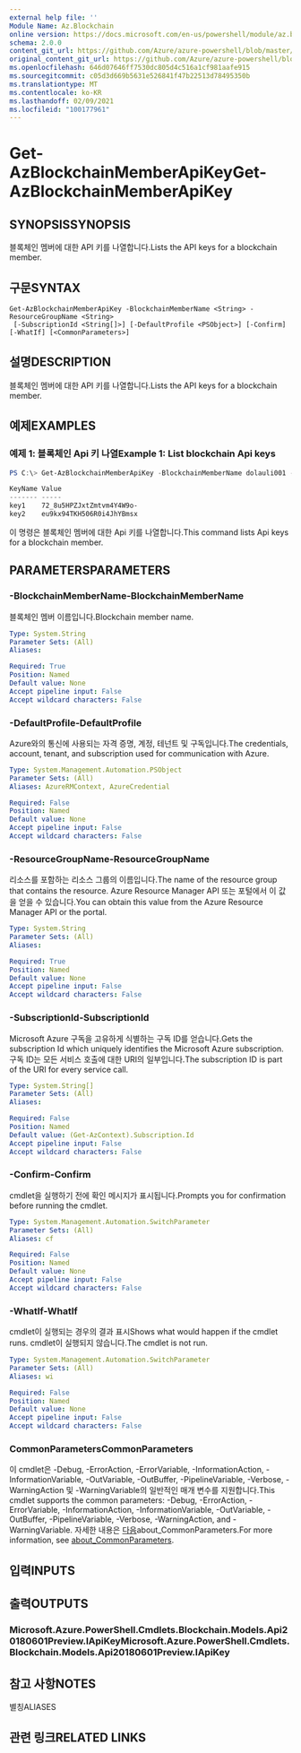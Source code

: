 ```yaml
---
external help file: ''
Module Name: Az.Blockchain
online version: https://docs.microsoft.com/en-us/powershell/module/az.blockchain/get-azblockchainmemberapikey
schema: 2.0.0
content_git_url: https://github.com/Azure/azure-powershell/blob/master/src/Blockchain/help/Get-AzBlockchainMemberApiKey.md
original_content_git_url: https://github.com/Azure/azure-powershell/blob/master/src/Blockchain/help/Get-AzBlockchainMemberApiKey.md
ms.openlocfilehash: 646d07646ff7530dc805d4c516a1cf981aafe915
ms.sourcegitcommit: c05d3d669b5631e526841f47b22513d78495350b
ms.translationtype: MT
ms.contentlocale: ko-KR
ms.lasthandoff: 02/09/2021
ms.locfileid: "100177961"
---
```

# <span data-ttu-id="049f0-101">Get-AzBlockchainMemberApiKey</span><span class="sxs-lookup"><span data-stu-id="049f0-101">Get-AzBlockchainMemberApiKey</span></span>

## <span data-ttu-id="049f0-102">SYNOPSIS</span><span class="sxs-lookup"><span data-stu-id="049f0-102">SYNOPSIS</span></span>
<span data-ttu-id="049f0-103">블록체인 멤버에 대한 API 키를 나열합니다.</span><span class="sxs-lookup"><span data-stu-id="049f0-103">Lists the API keys for a blockchain member.</span></span>

## <span data-ttu-id="049f0-104">구문</span><span class="sxs-lookup"><span data-stu-id="049f0-104">SYNTAX</span></span>

```
Get-AzBlockchainMemberApiKey -BlockchainMemberName <String> -ResourceGroupName <String>
 [-SubscriptionId <String[]>] [-DefaultProfile <PSObject>] [-Confirm] [-WhatIf] [<CommonParameters>]
```

## <span data-ttu-id="049f0-105">설명</span><span class="sxs-lookup"><span data-stu-id="049f0-105">DESCRIPTION</span></span>
<span data-ttu-id="049f0-106">블록체인 멤버에 대한 API 키를 나열합니다.</span><span class="sxs-lookup"><span data-stu-id="049f0-106">Lists the API keys for a blockchain member.</span></span>

## <span data-ttu-id="049f0-107">예제</span><span class="sxs-lookup"><span data-stu-id="049f0-107">EXAMPLES</span></span>

### <span data-ttu-id="049f0-108">예제 1: 블록체인 Api 키 나열</span><span class="sxs-lookup"><span data-stu-id="049f0-108">Example 1: List blockchain Api keys</span></span>
```powershell
PS C:\> Get-AzBlockchainMemberApiKey -BlockchainMemberName dolauli001 -ResourceGroupName testgroup

KeyName Value
------- -----
key1    72_8u5HPZJxtZmtvm4Y4W9o-
key2    eu9kx94TKH506R0i4JhYBmsx
```

<span data-ttu-id="049f0-109">이 명령은 블록체인 멤버에 대한 Api 키를 나열합니다.</span><span class="sxs-lookup"><span data-stu-id="049f0-109">This command lists Api keys for a blockchain member.</span></span>

## <span data-ttu-id="049f0-110">PARAMETERS</span><span class="sxs-lookup"><span data-stu-id="049f0-110">PARAMETERS</span></span>

### <span data-ttu-id="049f0-111">-BlockchainMemberName</span><span class="sxs-lookup"><span data-stu-id="049f0-111">-BlockchainMemberName</span></span>
<span data-ttu-id="049f0-112">블록체인 멤버 이름입니다.</span><span class="sxs-lookup"><span data-stu-id="049f0-112">Blockchain member name.</span></span>

```yaml
Type: System.String
Parameter Sets: (All)
Aliases:

Required: True
Position: Named
Default value: None
Accept pipeline input: False
Accept wildcard characters: False
```

### <span data-ttu-id="049f0-113">-DefaultProfile</span><span class="sxs-lookup"><span data-stu-id="049f0-113">-DefaultProfile</span></span>
<span data-ttu-id="049f0-114">Azure와의 통신에 사용되는 자격 증명, 계정, 테넌트 및 구독입니다.</span><span class="sxs-lookup"><span data-stu-id="049f0-114">The credentials, account, tenant, and subscription used for communication with Azure.</span></span>

```yaml
Type: System.Management.Automation.PSObject
Parameter Sets: (All)
Aliases: AzureRMContext, AzureCredential

Required: False
Position: Named
Default value: None
Accept pipeline input: False
Accept wildcard characters: False
```

### <span data-ttu-id="049f0-115">-ResourceGroupName</span><span class="sxs-lookup"><span data-stu-id="049f0-115">-ResourceGroupName</span></span>
<span data-ttu-id="049f0-116">리소스를 포함하는 리소스 그룹의 이름입니다.</span><span class="sxs-lookup"><span data-stu-id="049f0-116">The name of the resource group that contains the resource.</span></span>
<span data-ttu-id="049f0-117">Azure Resource Manager API 또는 포털에서 이 값을 얻을 수 있습니다.</span><span class="sxs-lookup"><span data-stu-id="049f0-117">You can obtain this value from the Azure Resource Manager API or the portal.</span></span>

```yaml
Type: System.String
Parameter Sets: (All)
Aliases:

Required: True
Position: Named
Default value: None
Accept pipeline input: False
Accept wildcard characters: False
```

### <span data-ttu-id="049f0-118">-SubscriptionId</span><span class="sxs-lookup"><span data-stu-id="049f0-118">-SubscriptionId</span></span>
<span data-ttu-id="049f0-119">Microsoft Azure 구독을 고유하게 식별하는 구독 ID를 얻습니다.</span><span class="sxs-lookup"><span data-stu-id="049f0-119">Gets the subscription Id which uniquely identifies the Microsoft Azure subscription.</span></span>
<span data-ttu-id="049f0-120">구독 ID는 모든 서비스 호출에 대한 URI의 일부입니다.</span><span class="sxs-lookup"><span data-stu-id="049f0-120">The subscription ID is part of the URI for every service call.</span></span>

```yaml
Type: System.String[]
Parameter Sets: (All)
Aliases:

Required: False
Position: Named
Default value: (Get-AzContext).Subscription.Id
Accept pipeline input: False
Accept wildcard characters: False
```

### <span data-ttu-id="049f0-121">-Confirm</span><span class="sxs-lookup"><span data-stu-id="049f0-121">-Confirm</span></span>
<span data-ttu-id="049f0-122">cmdlet을 실행하기 전에 확인 메시지가 표시됩니다.</span><span class="sxs-lookup"><span data-stu-id="049f0-122">Prompts you for confirmation before running the cmdlet.</span></span>

```yaml
Type: System.Management.Automation.SwitchParameter
Parameter Sets: (All)
Aliases: cf

Required: False
Position: Named
Default value: None
Accept pipeline input: False
Accept wildcard characters: False
```

### <span data-ttu-id="049f0-123">-WhatIf</span><span class="sxs-lookup"><span data-stu-id="049f0-123">-WhatIf</span></span>
<span data-ttu-id="049f0-124">cmdlet이 실행되는 경우의 결과 표시</span><span class="sxs-lookup"><span data-stu-id="049f0-124">Shows what would happen if the cmdlet runs.</span></span>
<span data-ttu-id="049f0-125">cmdlet이 실행되지 않습니다.</span><span class="sxs-lookup"><span data-stu-id="049f0-125">The cmdlet is not run.</span></span>

```yaml
Type: System.Management.Automation.SwitchParameter
Parameter Sets: (All)
Aliases: wi

Required: False
Position: Named
Default value: None
Accept pipeline input: False
Accept wildcard characters: False
```

### <span data-ttu-id="049f0-126">CommonParameters</span><span class="sxs-lookup"><span data-stu-id="049f0-126">CommonParameters</span></span>
<span data-ttu-id="049f0-127">이 cmdlet은 -Debug, -ErrorAction, -ErrorVariable, -InformationAction, -InformationVariable, -OutVariable, -OutBuffer, -PipelineVariable, -Verbose, -WarningAction 및 -WarningVariable의 일반적인 매개 변수를 지원합니다.</span><span class="sxs-lookup"><span data-stu-id="049f0-127">This cmdlet supports the common parameters: -Debug, -ErrorAction, -ErrorVariable, -InformationAction, -InformationVariable, -OutVariable, -OutBuffer, -PipelineVariable, -Verbose, -WarningAction, and -WarningVariable.</span></span> <span data-ttu-id="049f0-128">자세한 내용은 [다음](http://go.microsoft.com/fwlink/?LinkID=113216)about_CommonParameters.</span><span class="sxs-lookup"><span data-stu-id="049f0-128">For more information, see [about_CommonParameters](http://go.microsoft.com/fwlink/?LinkID=113216).</span></span>

## <span data-ttu-id="049f0-129">입력</span><span class="sxs-lookup"><span data-stu-id="049f0-129">INPUTS</span></span>

## <span data-ttu-id="049f0-130">출력</span><span class="sxs-lookup"><span data-stu-id="049f0-130">OUTPUTS</span></span>

### <span data-ttu-id="049f0-131">Microsoft.Azure.PowerShell.Cmdlets.Blockchain.Models.Api20180601Preview.IApiKey</span><span class="sxs-lookup"><span data-stu-id="049f0-131">Microsoft.Azure.PowerShell.Cmdlets.Blockchain.Models.Api20180601Preview.IApiKey</span></span>

## <span data-ttu-id="049f0-132">참고 사항</span><span class="sxs-lookup"><span data-stu-id="049f0-132">NOTES</span></span>

<span data-ttu-id="049f0-133">별칭</span><span class="sxs-lookup"><span data-stu-id="049f0-133">ALIASES</span></span>

## <span data-ttu-id="049f0-134">관련 링크</span><span class="sxs-lookup"><span data-stu-id="049f0-134">RELATED LINKS</span></span>

